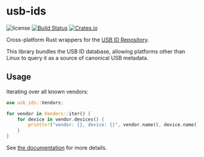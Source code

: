 usb-ids
=======

![license](https://raster.shields.io/badge/license-MIT%20with%20restrictions-green.png)
[![Build Status](https://img.shields.io/github/workflow/status/woodruffw/usb-ids.rs/CI/master)](https://github.com/woodruffw/usb-ids.rs/actions?query=workflow%3ACI)
[![Crates.io](https://img.shields.io/crates/v/usb-ids)](https://crates.io/crates/usb-ids)

Cross-platform Rust wrappers for the [USB ID Repository](http://www.linux-usb.org/usb-ids.html).

This library bundles the USB ID database, allowing platforms other than Linux to query it
as a source of canonical USB metadata.

## Usage

Iterating over all known vendors:

```rust
use usb_ids::Vendors;

for vendor in Vendors::iter() {
    for device in vendor.devices() {
        println!("vendor: {}, device: {}", vendor.name(), device.name());
    }
}
```

See [the documentation](https://docs.rs/usb-ids) for more details.
